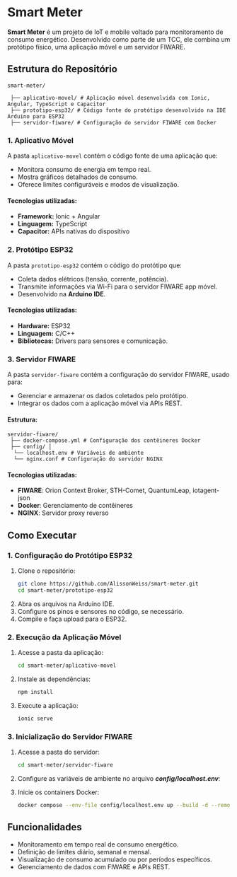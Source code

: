 # Smart Meter

**Smart Meter** é um projeto de IoT e mobile voltado para monitoramento de consumo energético. Desenvolvido como parte de um TCC, ele combina um protótipo físico, uma aplicação móvel e um servidor FIWARE.

## Estrutura do Repositório

```
smart-meter/

 ├── aplicativo-movel/ # Aplicação móvel desenvolvida com Ionic, Angular, TypeScript e Capacitor
 ├── prototipo-esp32/ # Código fonte do protótipo desenvolvido na IDE Arduino para ESP32
 ├── servidor-fiware/ # Configuração do servidor FIWARE com Docker
```
### 1. Aplicativo Móvel
A pasta `aplicativo-movel` contém o código fonte de uma aplicação que:
- Monitora consumo de energia em tempo real.
- Mostra gráficos detalhados de consumo.
- Oferece limites configuráveis e modos de visualização.

#### Tecnologias utilizadas:
- **Framework:** Ionic + Angular
- **Linguagem:** TypeScript
- **Capacitor:** APIs nativas do dispositivo

### 2. Protótipo ESP32
A pasta `prototipo-esp32` contém o código do protótipo que:
- Coleta dados elétricos (tensão, corrente, potência).
- Transmite informações via Wi-Fi para o servidor FIWARE app móvel.
- Desenvolvido na **Arduino IDE**.

#### Tecnologias utilizadas:
- **Hardware:** ESP32
- **Linguagem:** C/C++
- **Bibliotecas:** Drivers para sensores e comunicação.

### 3. Servidor FIWARE
A pasta `servidor-fiware` contém a configuração do servidor FIWARE, usado para:
- Gerenciar e armazenar os dados coletados pelo protótipo.
- Integrar os dados com a aplicação móvel via APIs REST.

#### Estrutura:
```
servidor-fiware/
 ├── docker-compose.yml # Configuração dos contêineres Docker
 ├── config/ │
  └── localhost.env # Variáveis de ambiente
  └── nginx.conf # Configuração do servidor NGINX
```

#### Tecnologias utilizadas:
- **FIWARE**: Orion Context Broker, STH-Comet, QuantumLeap, iotagent-json
- **Docker**: Gerenciamento de contêineres
- **NGINX**: Servidor proxy reverso

## Como Executar

### 1. Configuração do Protótipo ESP32
1. Clone o repositório:
   ```bash
   git clone https://github.com/AlissonWeiss/smart-meter.git
   cd smart-meter/prototipo-esp32
   ```
2. Abra os arquivos na Arduino IDE.
3. Configure os pinos e sensores no código, se necessário.
4. Compile e faça upload para o ESP32.

### 2. Execução da Aplicação Móvel
1. Acesse a pasta da aplicação:
   ```bash
   cd smart-meter/aplicativo-movel
   ```
2. Instale as dependências:
   ```bash
   npm install
   ```
3. Execute a aplicação:
   ```bash
   ionic serve
   ```

### 3. Inicialização do Servidor FIWARE
1. Acesse a pasta do servidor:
   ```bash
   cd smart-meter/servidor-fiware
   ```
2. Configure as variáveis de ambiente no arquivo ***config/localhost.env***:
   
3. Inicie os containers Docker:
   ```bash
   docker compose --env-file config/localhost.env up --build -d --remove-orphans
   ```

## Funcionalidades
* Monitoramento em tempo real de consumo energético.
* Definição de limites diário, semanal e mensal.
* Visualização de consumo acumulado ou por períodos específicos.
* Gerenciamento de dados com FIWARE e APIs REST.
